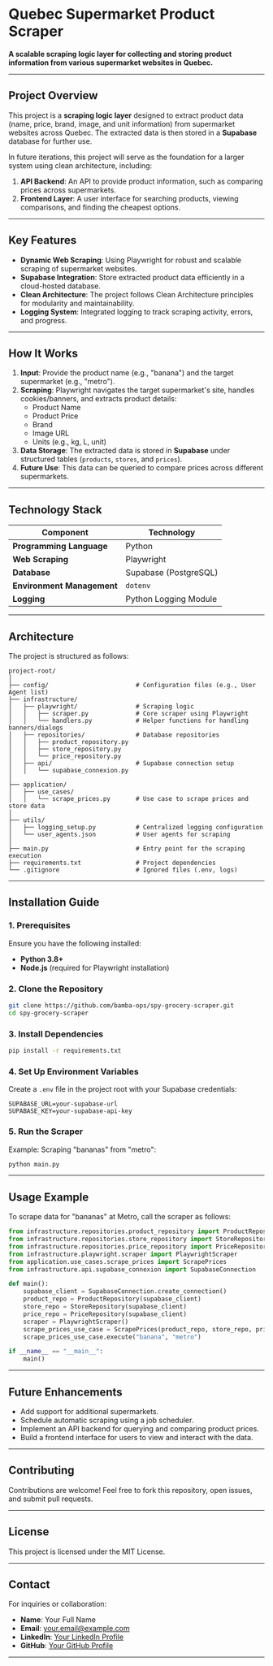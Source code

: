 
# **Quebec Supermarket Product Scraper**  
**A scalable scraping logic layer for collecting and storing product information from various supermarket websites in Quebec.**

---

## **Project Overview**  
This project is a **scraping logic layer** designed to extract product data (name, price, brand, image, and unit information) from supermarket websites across Quebec. The extracted data is then stored in a **Supabase** database for further use.  

In future iterations, this project will serve as the foundation for a larger system using clean architecture, including:  
1. **API Backend**: An API to provide product information, such as comparing prices across supermarkets.  
2. **Frontend Layer**: A user interface for searching products, viewing comparisons, and finding the cheapest options.

---

## **Key Features**  
- **Dynamic Web Scraping**: Using Playwright for robust and scalable scraping of supermarket websites.  
- **Supabase Integration**: Store extracted product data efficiently in a cloud-hosted database.  
- **Clean Architecture**: The project follows Clean Architecture principles for modularity and maintainability.  
- **Logging System**: Integrated logging to track scraping activity, errors, and progress.  

---

## **How It Works**  

1. **Input**: Provide the product name (e.g., "banana") and the target supermarket (e.g., "metro").  
2. **Scraping**: Playwright navigates the target supermarket's site, handles cookies/banners, and extracts product details:
   - Product Name  
   - Product Price  
   - Brand  
   - Image URL  
   - Units (e.g., kg, L, unit)  
3. **Data Storage**: The extracted data is stored in **Supabase** under structured tables (`products`, `stores`, and `prices`).  
4. **Future Use**: This data can be queried to compare prices across different supermarkets.

---

## **Technology Stack**  

| **Component**       | **Technology**        |  
|----------------------|-----------------------|  
| **Programming Language** | Python            |  
| **Web Scraping**    | Playwright            |  
| **Database**        | Supabase (PostgreSQL) |  
| **Environment Management** | `dotenv`        |  
| **Logging**         | Python Logging Module |  

---

## **Architecture**  

The project is structured as follows:  

```
project-root/
│
├── config/                        # Configuration files (e.g., User Agent list)
├── infrastructure/                
│   ├── playwright/                # Scraping logic
│   │   ├── scraper.py             # Core scraper using Playwright
│   │   └── handlers.py            # Helper functions for handling banners/dialogs
│   ├── repositories/              # Database repositories
│   │   ├── product_repository.py
│   │   ├── store_repository.py
│   │   └── price_repository.py
│   ├── api/                       # Supabase connection setup
│   │   └── supabase_connexion.py
│
├── application/
│   ├── use_cases/
│   │   └── scrape_prices.py       # Use case to scrape prices and store data
│
├── utils/
│   ├── logging_setup.py           # Centralized logging configuration
│   └── user_agents.json           # User agents for scraping
│
├── main.py                        # Entry point for the scraping execution
├── requirements.txt               # Project dependencies
└── .gitignore                     # Ignored files (.env, logs)
```

---

## **Installation Guide**

### **1. Prerequisites**  
Ensure you have the following installed:  
- **Python 3.8+**  
- **Node.js** (required for Playwright installation)  

### **2. Clone the Repository**  
```bash
git clone https://github.com/bamba-ops/spy-grocery-scraper.git
cd spy-grocery-scraper
```

### **3. Install Dependencies**  
```bash
pip install -r requirements.txt
```

### **4. Set Up Environment Variables**  
Create a `.env` file in the project root with your Supabase credentials:  
```plaintext
SUPABASE_URL=your-supabase-url
SUPABASE_KEY=your-supabase-api-key
```

### **5. Run the Scraper**  
Example: Scraping "bananas" from "metro":  
```bash
python main.py
```

---

## **Usage Example**  

To scrape data for "bananas" at Metro, call the scraper as follows:  

```python
from infrastructure.repositories.product_repository import ProductRepository
from infrastructure.repositories.store_repository import StoreRepository
from infrastructure.repositories.price_repository import PriceRepository
from infrastructure.playwright.scraper import PlaywrightScraper
from application.use_cases.scrape_prices import ScrapePrices
from infrastructure.api.supabase_connexion import SupabaseConnection

def main():
    supabase_client = SupabaseConnection.create_connection()
    product_repo = ProductRepository(supabase_client)
    store_repo = StoreRepository(supabase_client)
    price_repo = PriceRepository(supabase_client)
    scraper = PlaywrightScraper()
    scrape_prices_use_case = ScrapePrices(product_repo, store_repo, price_repo, scraper)
    scrape_prices_use_case.execute("banana", "metro")

if __name__ == "__main__":
    main()
```

---

## **Future Enhancements**  
- Add support for additional supermarkets.  
- Schedule automatic scraping using a job scheduler.  
- Implement an API backend for querying and comparing product prices.  
- Build a frontend interface for users to view and interact with the data.  

---

## **Contributing**  
Contributions are welcome! Feel free to fork this repository, open issues, and submit pull requests.  

---

## **License**  
This project is licensed under the MIT License.

---

## **Contact**  
For inquiries or collaboration:  
- **Name**: Your Full Name  
- **Email**: your.email@example.com  
- **LinkedIn**: [Your LinkedIn Profile](https://www.linkedin.com/)  
- **GitHub**: [Your GitHub Profile](https://github.com/your-username)

---